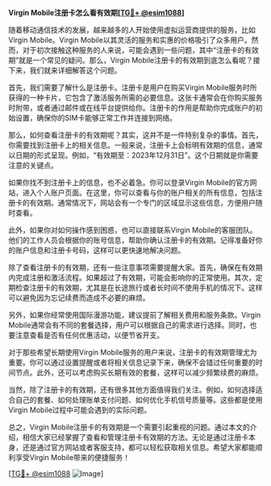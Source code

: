 **Virgin Mobile注册卡怎么看有效期[[TG💪+ @esim1088](https://t.me/s/esim1088)]**

随着移动通信技术的发展，越来越多的人开始使用虚拟运营商提供的服务，比如Virgin Mobile。Virgin Mobile以其灵活的服务和实惠的价格吸引了众多用户。然而，对于初次接触这种服务的人来说，可能会遇到一些问题，其中“注册卡的有效期”就是一个常见的疑问。那么，Virgin Mobile注册卡的有效期到底怎么看呢？接下来，我们就来详细解答这个问题。

首先，我们需要了解什么是注册卡。注册卡是用户在购买Virgin Mobile服务时所获得的一种卡片，它包含了激活服务所需的必要信息。这张卡通常会在你购买服务时附带，或者通过邮件或在线平台提供给你。注册卡的作用是帮助你完成账户的初始设置，确保你的SIM卡能够正常工作并连接到网络。

那么，如何查看注册卡的有效期呢？其实，这并不是一件特别复杂的事情。首先，你需要找到注册卡上的相关信息。一般来说，注册卡上会标明有效期的信息，通常以日期的形式呈现。例如，“有效期至：2023年12月31日”。这个日期就是你需要注意的关键点。

如果你找不到注册卡上的信息，也不必着急。你可以登录Virgin Mobile的官方网站，进入个人账户页面。在这里，你可以查看与你的账户相关的所有信息，包括注册卡的有效期。通常情况下，网站会有一个专门的区域显示这些信息，方便用户随时查看。

此外，如果你对如何操作感到困惑，也可以直接联系Virgin Mobile的客服团队。他们的工作人员会根据你的账号信息，帮助你确认注册卡的有效期。记得准备好你的账户信息和注册卡号码，这样可以更快速地解决问题。

除了查看注册卡的有效期，还有一些注意事项需要提醒大家。首先，确保在有效期内完成注册和激活流程。如果超过了有效期，可能会影响你的正常使用。其次，定期检查注册卡的有效期，尤其是在长途旅行或者长时间不使用手机的情况下。这样可以避免因为忘记续费而造成不必要的麻烦。

另外，如果你经常使用国际漫游功能，建议提前了解相关费用和服务条款。Virgin Mobile通常会有不同的套餐选择，用户可以根据自己的需求进行选择。同时，也要注意查看是否有任何优惠活动，以便节省开支。

对于那些希望长期使用Virgin Mobile服务的用户来说，注册卡的有效期管理尤为重要。你可以通过设置提醒或者将相关信息记录下来，确保不会错过任何重要的时间节点。此外，还可以考虑购买长期有效的套餐，这样可以减少频繁续费的麻烦。

当然，除了注册卡的有效期，还有很多其他方面值得我们关注。例如，如何选择适合自己的套餐、如何处理账单支付问题、如何优化手机信号质量等。这些都是使用Virgin Mobile过程中可能会遇到的实际问题。

总之，Virgin Mobile注册卡的有效期是一个需要引起重视的问题。通过本文的介绍，相信大家已经掌握了查看和管理注册卡有效期的方法。无论是通过注册卡本身，还是通过官方网站或者客服支持，都可以轻松获取相关信息。希望大家都能顺利享受Virgin Mobile带来的便捷服务！

[[TG💪+ @esim1088](https://t.me/s/esim1088) ![Image](https://i.postimg.cc/4NQfJmqS/Snipaste-2025-05-13-00-14-12.png)]